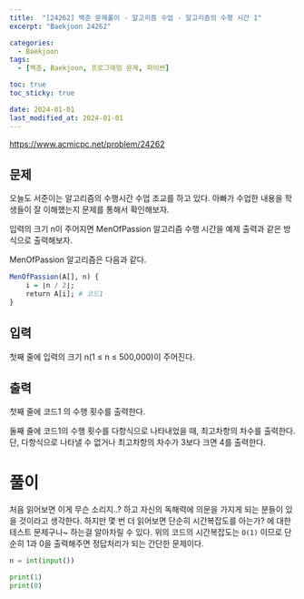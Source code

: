 ```yaml
---
title:  "[24262] 백준 문제풀이 - 알고리즘 수업 - 알고리즘의 수행 시간 1"
excerpt: "Baekjoon 24262"

categories:
  - Baekjoon
tags:
  - [백준, Baekjoon, 프로그래밍 문제, 파이썬]

toc: true
toc_sticky: true

date: 2024-01-01
last_modified_at: 2024-01-01
---
```


https://www.acmicpc.net/problem/24262

## 문제
오늘도 서준이는 알고리즘의 수행시간 수업 조교를 하고 있다. 아빠가 수업한 내용을 학생들이 잘 이해했는지 문제를 통해서 확인해보자.

입력의 크기 n이 주어지면 MenOfPassion 알고리즘 수행 시간을 예제 출력과 같은 방식으로 출력해보자.

MenOfPassion 알고리즘은 다음과 같다.

```r
MenOfPassion(A[], n) {
    i = ⌊n / 2⌋;
    return A[i]; # 코드1
}
```

## 입력
첫째 줄에 입력의 크기 n(1 ≤ n ≤ 500,000)이 주어진다.

## 출력
첫째 줄에 코드1 의 수행 횟수를 출력한다.

둘째 줄에 코드1의 수행 횟수를 다항식으로 나타내었을 때, 최고차항의 차수를 출력한다. 단, 다항식으로 나타낼 수 없거나 최고차항의 차수가 3보다 크면 4를 출력한다.


# 풀이
처음 읽어보면 이게 무슨 소리지..? 하고 자신의 독해력에 의문을 가지게 되는 분들이 있을 것이라고 생각한다. 하지만 몇 번 더 읽어보면 단순히 시간복잡도를 아는가? 에 대한 테스트 문제구나~ 하는걸 알아차릴 수 있다. 위의 코드의 시간복잡도는 ``O(1)`` 이므로 단순히 1과 0을 출력해주면 정답처리가 되는 간단한 문제이다.

```py
n = int(input())

print(1)
print(0)
```
